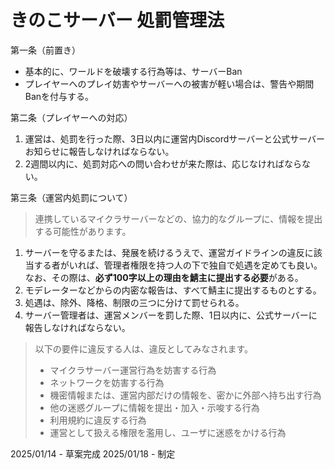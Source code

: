 # きのこサーバー 処罰管理法
第一条（前置き）
- 基本的に、ワールドを破壊する行為等は、サーバーBan
- プレイヤーへのプレイ妨害やサーバーへの被害が軽い場合は、警告や期間Banを付与する。

第二条（プレイヤーへの対応）
1. 運営は、処罰を行った際、3日以内に運営内Discordサーバーと公式サーバーお知らせに報告しなければならない。
2. 2週間以内に、処罰対応への問い合わせが来た際は、応じなければならない。

第三条（運営内処罰について）
> 連携しているマイクラサーバーなどの、協力的なグループに、情報を提出する可能性があります。
1. サーバーを守るまたは、発展を続けるうえで、運営ガイドラインの違反に該当する者がいれば、管理者権限を持つ人の下で独自で処遇を定めても良い。
なお、その際は、**必ず100字以上の理由を鯖主に提出する必要**がある。
2. モデレーターなどからの内密な報告は、すべて鯖主に提出するものとする。
3. 処遇は、除外、降格、制限の三つに分けて罰せられる。
4. サーバー管理者は、運営メンバーを罰した際、1日以内に、公式サーバーに報告しなければならない。

> 以下の要件に違反する人は、違反としてみなされます。
> 
> - マイクラサーバー運営行為を妨害する行為
> - ネットワークを妨害する行為
> - 機密情報または、運営内部だけの情報を、密かに外部へ持ち出す行為
> - 他の迷惑グループに情報を提出・加入・示唆する行為
> - 利用規約に違反する行為
> - 運営として扱える権限を濫用し、ユーザに迷惑をかける行為

2025/01/14 - 草案完成
2025/01/18 - 制定
